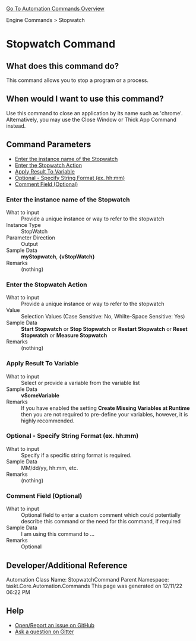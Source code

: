 <!--TITLE: Stopwatch Command -->
<!-- SUBTITLE: a command in the Engine Commands group. -->
[Go To Automation Commands Overview](/automation-commands.md)


Engine Commands &gt; Stopwatch


# Stopwatch Command


## What does this command do?
This command allows you to stop a program or a process.


## When would I want to use this command?
Use this command to close an application by its name such as 'chrome'. Alternatively, you may use the Close Window or Thick App Command instead.


## Command Parameters
- [Enter the instance name of the Stopwatch](#param_0)
- [Enter the Stopwatch Action](#param_1)
- [Apply Result To Variable](#param_2)
- [Optional - Specify String Format (ex. hh:mm)](#param_3)
- [Comment Field (Optional)](#param_4)


<a id="param_0"></a>
### Enter the instance name of the Stopwatch


<dl>
<dt>What to input</dt><dd>Provide a unique instance or way to refer to the stopwatch</dd>
<dt>Instance Type</dt><dd>StopWatch</dd>
<dt>Parameter Direction</dt><dd>Output</dd><dt>Sample Data</dt><dd><strong>myStopwatch</strong>, <strong>{vStopWatch}</strong></dd>
<dt>Remarks</dt><dd>(nothing)</dd>
</dl>




<a id="param_1"></a>
### Enter the Stopwatch Action


<dl>
<dt>What to input</dt><dd>Provide a unique instance or way to refer to the stopwatch</dd>
<dt>Value</dt><dd>Selection Values (Case Sensitive: No, Whilte-Space Sensitive: Yes)</dd>
<dt>Sample Data</dt><dd><strong>Start Stopwatch</strong> or  <strong>Stop Stopwatch</strong> or  <strong>Restart Stopwatch</strong> or  <strong>Reset Stopwatch</strong> or  <strong>Measure Stopwatch</strong></dd>
<dt>Remarks</dt><dd>(nothing)</dd>
</dl>




<a id="param_2"></a>
### Apply Result To Variable


<dl>
<dt>What to input</dt><dd>Select or provide a variable from the variable list</dd>
<dt></dt><dd></dd>
<dt>Sample Data</dt><dd><strong>vSomeVariable</strong></dd>
<dt>Remarks</dt><dd>If you have enabled the setting <strong>Create Missing Variables at Runtime</strong> then you are not required to pre-define your variables, however, it is highly recommended.</dd>
</dl>




<a id="param_3"></a>
### Optional - Specify String Format (ex. hh:mm)


<dl>
<dt>What to input</dt><dd>Specify if a specific string format is required.</dd>
<dt></dt><dd></dd>
<dt>Sample Data</dt><dd>MM/dd/yy, hh:mm, etc.</dd>
<dt>Remarks</dt><dd>(nothing)</dd>
</dl>




<a id="param_4"></a>
### Comment Field (Optional)


<dl>
<dt>What to input</dt><dd>Optional field to enter a custom comment which could potentially describe this command or the need for this command, if required</dd>
<dt></dt><dd></dd>
<dt>Sample Data</dt><dd>I am using this command to ...</dd>
<dt>Remarks</dt><dd>Optional</dd>
</dl>




## Developer/Additional Reference
Automation Class Name: StopwatchCommand
Parent Namespace: taskt.Core.Automation.Commands
This page was generated on 12/11/22 06:22 PM


## Help
- [Open/Report an issue on GitHub](https://github.com/saucepleez/taskt/issues/new)
- [Ask a question on Gitter](https://gitter.im/taskt-rpa/Lobby)
